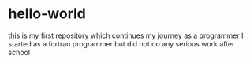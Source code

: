 # hello-world
this is my first repository which continues my journey as a programmer
I started as a fortran programmer but did not do any serious work after school
